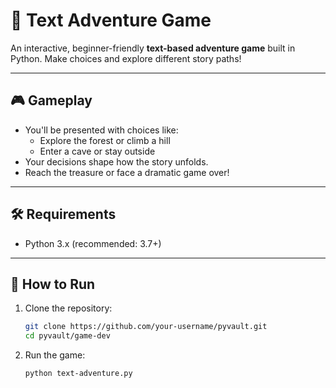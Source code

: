 # 🧭 Text Adventure Game

An interactive, beginner-friendly **text-based adventure game** built in Python. Make choices and explore different story paths!

---

## 🎮 Gameplay

- You'll be presented with choices like:
  - Explore the forest or climb a hill
  - Enter a cave or stay outside
- Your decisions shape how the story unfolds.
- Reach the treasure or face a dramatic game over!

---

## 🛠 Requirements

- Python 3.x (recommended: 3.7+)

---

## 🚀 How to Run

1. Clone the repository:
   ```bash
   git clone https://github.com/your-username/pyvault.git
   cd pyvault/game-dev

2.  Run the game:
    ```bash
    python text-adventure.py
    ```
